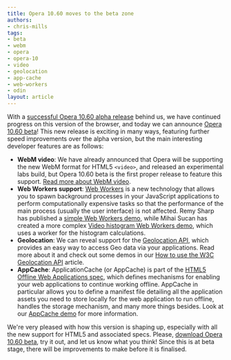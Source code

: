 ```yaml
---
title: Opera 10.60 moves to the beta zone
authors:
- chris-mills
tags:
- beta
- webm
- opera
- opera-10
- video
- geolocation
- app-cache
- web-workers
- odin
layout: article
---
```

<p>With a <a href="http://my.opera.com/ODIN/blog/opera-10-60-alpha">successful Opera 10.60 alpha release</a> behind us, we have continued progress on this version of the browser, and today we can announce <a href="http://www.opera.com/browser/next/">Opera 10.60 beta</a>! This new release is exciting in many ways, featuring further speed improvements over the alpha version, but the main interesting developer features are as follows:</p>

<ul>
  <li><strong>WebM video</strong>: We have already announced that Opera will be supporting the new WebM format for HTML5 <code>&lt;video&gt;</code>, and released an experimental labs build, but Opera 10.60 beta is the first proper release to feature this support. <a href="http://dev.opera.com/articles/view/opera-supports-webm-video/">Read more about WebM video</a>.</li>
  <li><strong>Web Workers support</strong>: <a href="http://www.whatwg.org/specs/web-workers/current-work/">Web Workers</a> is a new technology that allows you to spawn background processes in your JavaScript applications to perform computationally expensive tasks so that the performance of the main process (usually the user interface) is not affected. Remy Sharp has published a <a href="http://html5demos.com/worker">simple Web Workers demo</a>, while Mihai Sucan has created a more complex <a href="http://www.robodesign.ro/coding/html5-demo-video-histogram/index-web-worker.html">Video histogram Web Workers demo</a>, which uses a worker for the histogram calculations.</li>
  <li><strong>Geolocation</strong>: We can reveal support for the <a href="http://dev.w3.org/geo/api/spec-source.html">Geolocation API</a>, which provides an easy way to access Geo data via your applications. Read more about it and check out some demos in our <a href="http://dev.opera.com/articles/view/how-to-use-the-w3c-geolocation-api/">How to use the W3C Geolocation API</a> article.</li>
  <li><strong>AppCache</strong>: ApplicationCache (or AppCache) is part of the <a href="http://www.w3.org/TR/html5/offline.html">HTML5 Offline Web Applications spec</a>, which defines mechanisms for enabling your web applications to continue working offline. AppCache in particular allows you to define a manifest file detailing all the application  assets you need to store locally for the web application to run offline, handles the storage mechanism, and many more things besides. Look at our <a href="http://people.opera.com/patrickl/experiments/appcache/">AppCache demo</a> for more information.</li>
</ul>

<p>We&#39;re very pleased with how this version is shaping up, especially with all the new support for HTML5 and associated specs. Please, <a href="http://www.opera.com/browser/next/">download Opera 10.60 beta</a>, try it out, and let us know what you think! Since this is at beta stage, there will be improvements to make before it is finalised.</p>
